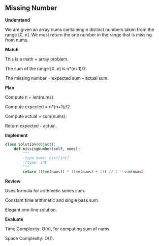 ## Missing Number
**Understand**

We are given an array nums containing n distinct numbers taken from the range [0, n].
We must return the one number in the range that is missing from nums.

**Match**

This is a math + array problem.

The sum of the range [0..n] is n*(n+1)/2.

The missing number = expected sum – actual sum.

**Plan**

Compute n = len(nums).

Compute expected = n*(n+1)//2.

Compute actual = sum(nums).

Return expected - actual.

**Implement**
```py
class Solution(object):
    def missingNumber(self, nums):
        """
        :type nums: List[int]
        :rtype: int
        """
        return ((len(nums)) * (len(nums) + 1)) // 2 - sum(nums)
```

**Review**

Uses formula for arithmetic series sum.

Constant time arithmetic and single pass sum.

Elegant one-line solution.

**Evaluate**

Time Complexity: O(n), for computing sum of nums.

Space Complexity: O(1).